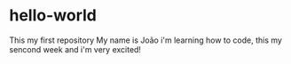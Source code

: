 # hello-world
This  my first repository
My name is João i'm learning how to code, this my sencond week and i'm very excited!
